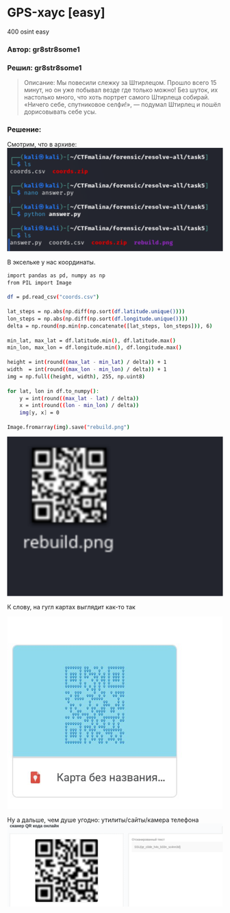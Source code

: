 # GPS-хаус [easy]
400
osint easy

### Автор: gr8str8some1
### Решил: gr8str8some1

> Описание: Мы повесили слежку за Штирлецом. Прошло всего 15 минут, но он уже побывал везде где только можно! Без шуток, их настолько много, что хоть портрет самого Штирлеца собирай.<br>
«Ничего себе, спутниковое селфи!», — подумал Штирлец и пошёл дорисовывать себе усы.

### Решение:
Смотрим, что в архиве:<br>
![img.png](images/img.png)

В эксельке у нас координаты. <br>
```bash
import pandas as pd, numpy as np
from PIL import Image

df = pd.read_csv("coords.csv")

lat_steps = np.abs(np.diff(np.sort(df.latitude.unique())))
lon_steps = np.abs(np.diff(np.sort(df.longitude.unique())))
delta = np.round(np.min(np.concatenate([lat_steps, lon_steps])), 6)

min_lat, max_lat = df.latitude.min(), df.latitude.max()
min_lon, max_lon = df.longitude.min(), df.longitude.max()

height = int(round((max_lat - min_lat) / delta)) + 1
width  = int(round((max_lon - min_lon) / delta)) + 1
img = np.full((height, width), 255, np.uint8)

for lat, lon in df.to_numpy():
    y = int(round((max_lat - lat) / delta))
    x = int(round((lon - min_lon) / delta))
    img[y, x] = 0

Image.fromarray(img).save("rebuild.png")
```

![img_1.png](images/img_1.png)

К слову, на гугл картах выглядит как-то так<br>

![img_2.png](images/img_2.png)

Ну а дальше, чем душе угодно: утилиты/сайты/камера телефона<br>
![img_3.png](images/img_3.png)